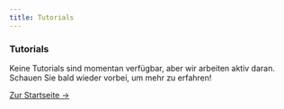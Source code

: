 ```yaml
---
title: Tutorials
---
```


<div class="card">
  <h3>Tutorials</h3>
  <p>Keine Tutorials sind momentan verfügbar, aber wir arbeiten aktiv daran. Schauen Sie bald wieder vorbei, um mehr zu erfahren!</p>
  <a href="../" class="card-link">Zur Startseite &rarr;</a>
</div>
